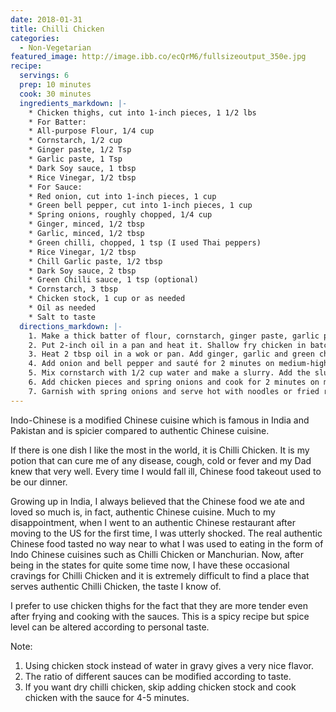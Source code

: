 ```yaml
---
date: 2018-01-31
title: Chilli Chicken
categories:
  - Non-Vegetarian
featured_image: http://image.ibb.co/ecQrM6/fullsizeoutput_350e.jpg
recipe:
  servings: 6
  prep: 10 minutes
  cook: 30 minutes
  ingredients_markdown: |-
    * Chicken thighs, cut into 1-inch pieces, 1 1/2 lbs
    * For Batter:
    * All-purpose Flour, 1/4 cup
    * Cornstarch, 1/2 cup 
    * Ginger paste, 1/2 Tsp
    * Garlic paste, 1 Tsp
    * Dark Soy sauce, 1 tbsp
    * Rice Vinegar, 1/2 tbsp
    * For Sauce:
    * Red onion, cut into 1-inch pieces, 1 cup
    * Green bell pepper, cut into 1-inch pieces, 1 cup
    * Spring onions, roughly chopped, 1/4 cup
    * Ginger, minced, 1/2 tbsp
    * Garlic, minced, 1/2 tbsp 
    * Green chilli, chopped, 1 tsp (I used Thai peppers)
    * Rice Vinegar, 1/2 tbsp
    * Chill Garlic paste, 1/2 tbsp
    * Dark Soy sauce, 2 tbsp
    * Green Chilli sauce, 1 tsp (optional)
    * Cornstarch, 3 tbsp
    * Chicken stock, 1 cup or as needed
    * Oil as needed
    * Salt to taste
  directions_markdown: |-
    1. Make a thick batter of flour, cornstarch, ginger paste, garlic paste, soy sauce, vinegar, salt and water (as needed). Coat chicken pieces with the batter evenly on all sides.
    2. Put 2-inch oil in a pan and heat it. Shallow fry chicken in batches on medium-high flame. Chicken should be cooked to golden brown color, at least 3-4 minutes on each side. Take chicken out on a wide plate, lined with paper towel to soak excess oil.
    3. Heat 2 tbsp oil in a wok or pan. Add ginger, garlic and green chillies and fry until light brown. Till it stops giving off aroma.
    4. Add onion and bell pepper and sauté for 2 minutes on medium-high flame. Add rice vinegar, chilli garlic paste, soy sauce and green chilli sauce. Mix well.
    5. Mix cornstarch with 1/2 cup water and make a slurry. Add the slurry and chicken stock into the pan. Bring to a boil and season with salt. 
    6. Add chicken pieces and spring onions and cook for 2 minutes on medium-high flame until chicken is properly coated with sauce. 
    7. Garnish with spring onions and serve hot with noodles or fried rice.
---
```

Indo-Chinese is a modified Chinese cuisine which is famous in India and Pakistan and is spicier compared to authentic Chinese cuisine. 

If there is one dish I like the most in the world, it is Chilli Chicken. It is my potion that can cure me of any disease, cough, cold or fever and my Dad knew that very well. Every time I would fall ill, Chinese food takeout used to be our dinner. 

Growing up in India, I always believed that the Chinese food we ate and loved so much is, in fact, authentic Chinese cuisine. Much to my disappointment, when I went to an authentic Chinese restaurant after moving to the US for the first time, I was utterly shocked. The real authentic Chinese food tasted no way near to what I was used to eating in the form of Indo Chinese cuisines such as Chilli Chicken or Manchurian. Now, after being in the states for quite some time now, I have these occasional cravings for Chilli Chicken and it is extremely difficult to find a place that serves authentic Chilli Chicken, the taste I know of. 

I prefer to use chicken thighs for the fact that they are more tender even after frying and cooking with the sauces. This is a spicy recipe but spice level can be altered according to personal taste. 

 Note:
1. Using chicken stock instead of water in gravy gives a very nice flavor. 
2. The ratio of different sauces can be modified according to taste.
3. If you want dry chilli chicken, skip adding chicken stock and cook chicken with the sauce for 4-5 minutes.
